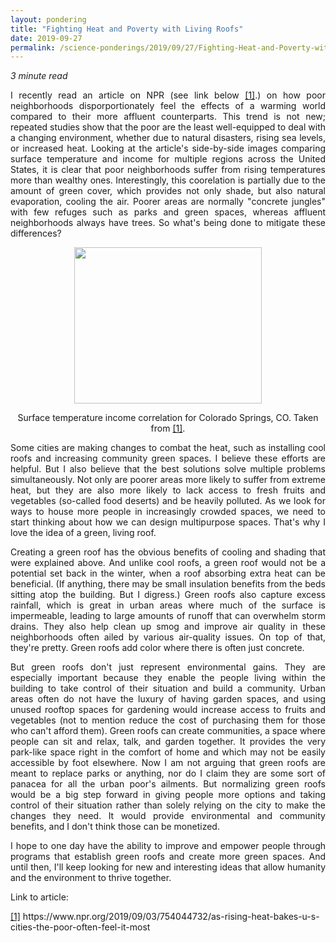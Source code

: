 ```yaml
---
layout: pondering
title: "Fighting Heat and Poverty with Living Roofs"
date: 2019-09-27
permalink: /science-ponderings/2019/09/27/Fighting-Heat-and-Poverty-with-Living-Roofs
---
```


<em>3 minute read</em>

<p align="justify">I recently read an article on NPR (see link below <a href="https://www.npr.org/2019/09/03/754044732/as-rising-heat-bakes-u-s-cities-the-poor-often-feel-it-most">[1]</a>.) on how poor neighborhoods disporportionately feel the effects of 
a warming world compared to their more affluent
counterparts. This trend is not new; repeated studies show that the poor are the least well-equipped to deal with a changing environment,
whether due to natural disasters, rising sea levels, or increased heat. Looking at the article's side-by-side images comparing surface 
temperature and income for multiple regions across the United States, it is clear that poor neighborhoods suffer from rising temperatures more 
than wealthy ones. Interestingly, this coorelation is partially due to the amount of green cover, which provides not only shade, but also 
natural evaporation, cooling the air. Poorer areas are normally "concrete jungles" with few refuges such as parks and green spaces,
whereas affluent neighborhoods always have trees. So what's being done to mitigate these differences?</p>

<figure><center><img src="https://rebeccapwong.github.io/images/heat_income_correlation.png" style="width: 300px; height: 250px"/></center></figure>
<figcaption><center>Surface temperature income correlation for Colorado Springs, CO. Taken from <a href="https://www.npr.org/2019/09/03/754044732/as-rising-heat-bakes-u-s-cities-the-poor-often-feel-it-most">[1]</a>.</center></figcaption>

<p></p>
<p align="justify">Some cities are making changes to combat the heat, such as installing cool roofs and increasing community green spaces.
I believe these efforts are helpful. But I also believe that the best solutions solve multiple problems simultaneously. Not only are poorer
areas more likely to suffer from extreme heat, but they are also more likely to lack access to fresh fruits and vegetables (so-called food
deserts) and be heavily polluted. As we look for ways to house more people in increasingly crowded spaces, we need to start thinking
about how we can design multipurpose spaces. That's why I love the idea of a green, living roof.</p>

<p align="justify">Creating a green roof has the obvious benefits of cooling and shading that were explained above. And unlike cool roofs,
a green roof would not be a potential set back in the winter, when a roof absorbing extra heat can be beneficial. 
(If anything, there may be small insulation benefits
from the beds sitting atop the building. But I digress.) Green roofs also capture excess rainfall, which is great in urban areas where
much of the surface is impermeable, leading to large amounts of runoff that can overwhelm storm drains. They also help clean up smog
and improve air quality in these neighborhoods often ailed by various air-quality issues. On top of that, they're pretty. Green roofs add color
where there is often just concrete.</p>

<p align="justify">But green roofs don't just represent environmental gains. They are especially important because they enable the people living within the 
building to take control of their situation and build a community. Urban areas often do not have the luxury of having garden spaces,
and using unused rooftop spaces for gardening would increase access to fruits and vegetables (not to mention reduce the cost of purchasing
them for those who can't afford them). Green roofs can create communities, a space where people can sit and relax, talk, and garden together. 
It provides the very park-like space right in the comfort of home and which may not be easily accessible by foot elsewhere.
Now I am not arguing that green roofs are meant to replace parks or anything, nor do I claim they are some sort of panacea for all the 
urban poor's ailments. But normalizing green roofs would be a big step forward in giving people more options and taking control
of their situation rather than solely relying on the 
city to make the changes they need. It would provide environmental and community benefits, and I don't think those can be monetized.</p>

<p align="justify">I hope to one day have the ability to improve and empower people through programs that establish green roofs and 
create more green spaces. And until then, I'll keep looking for new and interesting ideas that allow humanity and the environment
to thrive together.</p>

<p>Link to article:</p>
<p><a href="https://www.npr.org/2019/09/03/754044732/as-rising-heat-bakes-u-s-cities-the-poor-often-feel-it-most">[1]</a> https://www.npr.org/2019/09/03/754044732/as-rising-heat-bakes-u-s-cities-the-poor-often-feel-it-most</p>
